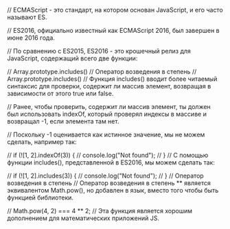 // ECMAScript - это стандарт, на котором основан JavaScript, и его часто называют ES.

// ES2016, официально известный как ECMAScript 2016, был завершен в июне 2016 года.

// По сравнению с ES2015, ES2016 - это крошечный релиз для JavaScript, содержащий всего две функции:

// Array.prototype.includes()
// Оператор возведения в степень
// Array.prototype.includes()
// Функция includes() вводит более читаемый синтаксис для проверки, содержит ли массив элемент, возвращая в зависимости от этого true или false.

// Ранее, чтобы проверить, содержит ли массив элемент, ты должен был использовать indexOf, который проверял индексы в массиве и возвращал -1, если элемента там нет.

// Поскольку -1 оценивается как истинное значение, мы не можем сделать, например так:

// if (![1, 2].indexOf(3)) {
//   console.log("Not found");
// }
// С помощью функции includes(), представленной в ES2016, мы можем сделать так:

// if (![1, 2].includes(3)) {
//   console.log("Not found");
// }
// Оператор возведения в степень
// Оператор возведения в степень ** является эквивалентом Math.pow(), но добавлен в язык, вместо того чтобы быть функцией библиотеки.

// Math.pow(4, 2) === 4 ** 2;
// Эта функция является хорошим дополнением для математических приложений JS.